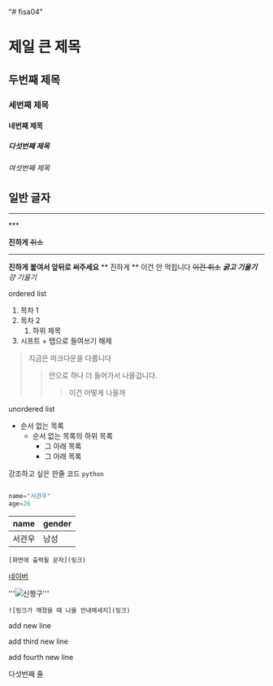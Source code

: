 "# fisa04" 
# 제일 큰 제목
## 두번째 제목
### 세번째 제목
#### 네번째 제목
##### 다섯번째 제목
###### 여섯번째 제목
일반 글자
---
<hr>
***

**진하게**
~~취소~~
***

__진하게__
**붙여서 앞뒤로 써주세요**
** 진하게 ** 이건 안 먹힙니다
~~이건 취소~~
***굵고 기울기***
*걍 기울기*


ordered list


1. 목차 1
2. 목차 2
     1. 하위 제목
3. 시프트 + 탭으로 들여쓰기 해제


> 지금은 마크다운을 다룹니다
>> 안으로 하나 더 들어가서 나올겁니다.
>>> 이건 어떻게 나올까


unordered list

- 순서 없는 목록
  - 순서 없는 목록의 하위 목록
    - 그 아래 목록
    - 그 아래 목록

강조하고 싶은 한줄 코드 `python`

```python

name="서관우"
age=26
```

|  name  |  gender|
|--------|--------|
|서관우  | 남성   |


```[화면에 출력될 문자](링크)```

[네이버](https://naver.com)

'''![신짱구](https://github.com/user-attachments/assets/6178691d-6ffa-468a-82ce-f3dff7d8caf2)'''

```![링크가 깨졌을 때 나올 안내메세지](링크)```





add new line

add third new line

add fourth new line

다섯번째 줄
